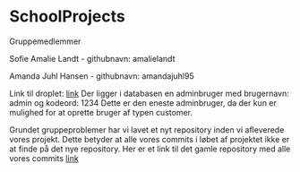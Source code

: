 # SchoolProjects

Gruppemedlemmer

Sofie Amalie Landt - githubnavn: amalielandt

Amanda Juhl Hansen - githubnavn: amandajuhl95


Link til droplet: [link](http://157.230.97.134/CupCakeShop/)
Der ligger i databasen en adminbruger med brugernavn: admin og kodeord: 1234
Dette er den eneste adminbruger, da der kun er mulighed for at oprette bruger af typen customer. 


Grundet gruppeproblemer har vi lavet et nyt repository inden vi afleverede vores projekt. Dette betyder at alle vores commits i løbet af projektet ikke er at finde på det nye repository. 
Her er et link til det gamle repository med alle vores commits [link](https://github.com/drh89/SchoolProjects)
